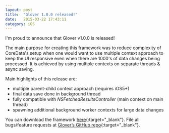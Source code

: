 ```yaml
---
layout: post
title:  "Glover 1.0.0 released!"
date:   2015-03-22 17:43:11
category: iOS
---
```

I'm proud to announce that Glover v1.0.0 is released!

The main purpose for creating this framework was to reduce complexity of CoreData's setup when one would want to use multiple context approach to keep the UI responsive even when there are 1000's of data changes being processed. It is achieved by using multiple contexts on separate threads & async saving.

Main highlights of this release are:
  
  * multiple parent-child context approach (requires iOS5+)
  * final data save done in background thread
  * fully compatible with *NSFetchedResultsController* (main context on main thread)
  * spawning additional background worker contexts for large data changes

You can download the framework [here][glover-release]{:target="_blank"}. File all bugs/feature requests at [Glover’s GitHub repo][glover-gh]{:target="_blank"}.

[glover-release]: https://github.com/MobileToolkit/Glover-iOS/releases/tag/1.0.0
[glover-gh]:      https://github.com/MobileToolkit/Glover-iOS/
